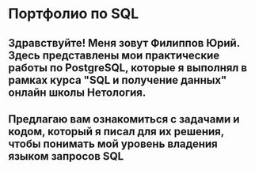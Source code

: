# Портфолио по SQL

## Здравствуйте! Меня зовут Филиппов Юрий. Здесь представлены мои практические работы по PostgreSQL, которые я выполнял в рамках курса "SQL и получение данных" онлайн школы Нетология.

## Предлагаю вам ознакомиться с задачами и кодом, который я писал для их решения, чтобы понимать мой уровень владения языком запросов SQL